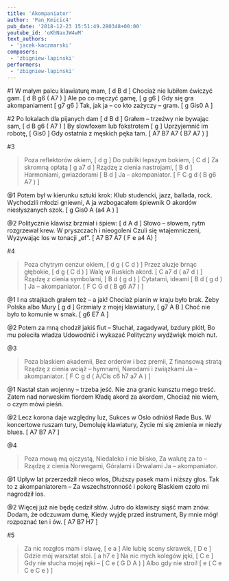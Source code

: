 ```yaml
---
title: 'Akompaniator'
author: 'Pan_Kmicic4'
pub_date: '2018-12-23 15:51:49.280348+00:00'
youtube_id: 'oKhNaxJW4wM'
text_authors:
 - 'jacek-kaczmarski'
composers:
 - 'zbigniew-lapinski'
performers:
 - 'zbigniew-lapinski'
---
```


#1
W małym palcu klawiaturę mam, [ d B d ]
Chociaż nie lubiłem ćwiczyć gam. [ d B g6 ( A7 ) ]
Ale po co męczyć gamę, [ g g6 ]
Gdy się gra akompaniament [ g7 g6 ]
Tak, jak ja – co kto zażyczy – gram. [ g Gis0 A ]

#2
Po lokalach dla pijanych dam [ d B d ]
Grałem – trzeźwy nie bywając sam, [ d B g6 ( A7 ) ]
By slowfoxem lub fokstrotem [ g ]
Uprzyjemnić im robotę, [ Gis0 ]
Gdy ostatnia z męskich pęka tam. [ A7 B7 A7 ( B7 A7 ) ]

#3
>Poza reflektorów okiem, [ d g ]
>Do publiki lepszym bokiem, [ C d ]
>Za skromną opłatą [ g a7 d ]
>Rządzę z cienia nastrojami, [ B d ]
>Harmoniami, gwiazdorami [ B d ]
>Ja – akompaniator. [ F C g d  ( B g6 A7 ) ]

@1
Potem był w kierunku sztuki krok:
Klub studencki, jazz, ballada, rock.
Wychodzili młodzi gniewni,
A ja wzbogacałem śpiewnik
O akordów niesłyszanych szok. [ g Gis0 A (a4 A ) ]

@2
Politycznie klawisz brzmiał i śpiew: [ d A d ]
Słowo – słowem, rytm rozgrzewał krew.
W pryszczach i nieogoleni
Czuli się wtajemniczeni,
Wyzywając los w tonacji „ef”. [ A7 B7 A7 ( F e a4 A)  ]

#4
>Poza chytrym cenzur okiem, [ d g ( C d ) ]
>Przez aluzje brnąc głębokie, [ d g ( C d ) ]
>Walę w Ruskich akord. [ C a7 d ( a7 d ) ]
>Rządzę z cienia symbolami, [ B d ( g d ) ]
>Cytatami, ideami [ B d ( g d ) ]
>Ja – akompaniator. [ F C G d ( B g6 A7 ) ]

@1
I na strajkach grałem też – a jak!
Chociaż pianin w kraju było brak.
Żeby Polska albo Mury [ g d ]
Grzmiały z mojej klawiatury, [ g7 A B ]
Choć nie było to komunie w smak. [  g6 E7 A ]

@2
Potem za mną chodził jakiś fiut –
Słuchał, zagadywał, bzdury plótł,
Bo mu poleciła władza
Udowodnić i wykazać
Polityczny wydźwięk moich nut.

@3
>Poza blaskiem akademii,
>Bez orderów i bez premii,
>Z finansową stratą
>Rządzę z cienia wciąż – hymnami,
>Narodami i związkami
>Ja – akompaniator. [ F C g d ( A/Cis c6 h7 a7 A ) ]

@1
Nastał stan wojenny – trzeba jeść.
Nie zna granic kunsztu mego treść.
Zatem nad norweskim fiordem
Kładę akord za akordem,
Chociaż nie wiem, o czym mówi pieśń.

@2
Lecz korona daje względny luz,
Sukces w Oslo odniósł Røde Bus.
W koncertowe ruszam tury,
Demoluję klawiatury,
Życie mi się zmienia w niezły blues. [ A7 B7 A7 ]

@4
>Poza mową mą ojczystą,
>Niedaleko i nie blisko,
>Za walutę za to –
>Rządzę z cienia Norwegami,
>Góralami i Drwalami
>Ja – akompaniator.

@1
Upływ lat przerzedził nieco włos,
Dłuższy pasek mam i niższy głos.
Tak to z akompaniatorem –
Za wszechstronność i pokorę
Blaskiem czoło mi nagrodził los.

@2
Więcej już nie będę cedził słów.
Jutro do klawiszy siąść mam znów.
Dodam, że odczuwam dumę,
Kiedy wyjdę przed instrument,
By mnie mógł rozpoznać ten i ów. [ A7 B7 H7 ]

#5
>Za nic rozgłos mam i sławę, [ e a ]
>Ale lubię sceny skrawek, [ D e ]
>Gdzie mój warsztat stoi. [ a h7 e ]
>Na nic mych kolegów jęki, [ C e ]
>Gdy nie słucha mojej ręki – [ C e ( G D A ) ]
>Albo gdy nie stroi! [ e ( C e C e C e ) ]